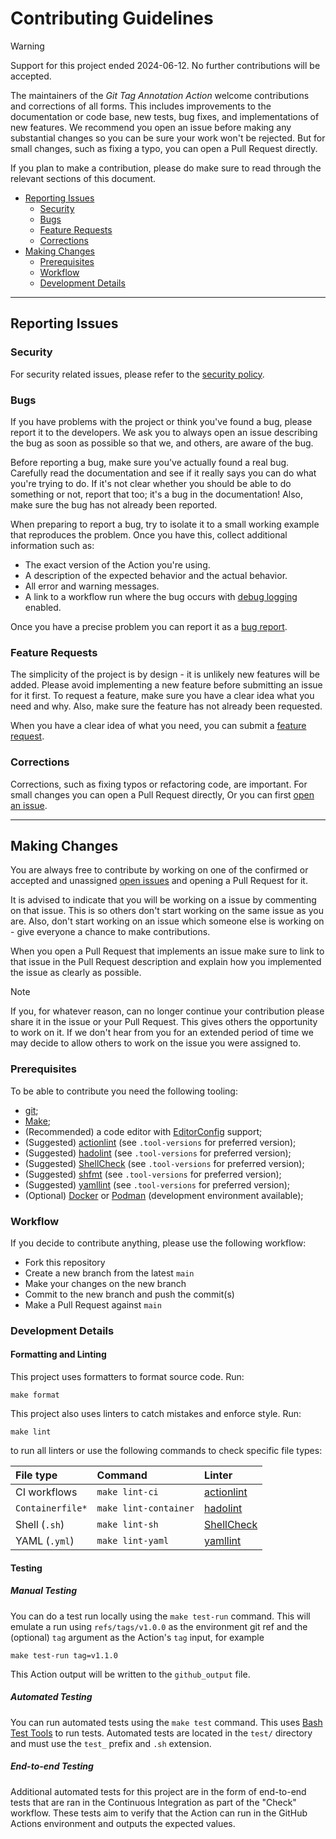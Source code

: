 <!-- SPDX-License-Identifier: CC0-1.0 -->

# Contributing Guidelines

> [!WARNING]
> Support for this project ended 2024-06-12. No further contributions will be
> accepted.

The maintainers of the _Git Tag Annotation Action_ welcome contributions and
corrections of all forms. This includes improvements to the documentation or
code base, new tests, bug fixes, and implementations of new features. We
recommend you open an issue before making any substantial changes so you can be
sure your work won't be rejected. But for small changes, such as fixing a typo,
you can open a Pull Request directly.

If you plan to make a contribution, please do make sure to read through the
relevant sections of this document.

- [Reporting Issues](#reporting-issues)
  - [Security](#security)
  - [Bugs](#bugs)
  - [Feature Requests](#feature-requests)
  - [Corrections](#corrections)
- [Making Changes](#making-changes)
  - [Prerequisites](#prerequisites)
  - [Workflow](#workflow)
  - [Development Details](#development-details)

---

## Reporting Issues

### Security

For security related issues, please refer to the [security policy].

### Bugs

If you have problems with the project or think you've found a bug, please report
it to the developers. We ask you to always open an issue describing the bug as
soon as possible so that we, and others, are aware of the bug.

Before reporting a bug, make sure you've actually found a real bug. Carefully
read the documentation and see if it really says you can do what you're trying
to do. If it's not clear whether you should be able to do something or not,
report that too; it's a bug in the documentation! Also, make sure the bug has
not already been reported.

When preparing to report a bug, try to isolate it to a small working example
that reproduces the problem. Once you have this, collect additional information
such as:

- The exact version of the Action you're using.
- A description of the expected behavior and the actual behavior.
- All error and warning messages.
- A link to a workflow run where the bug occurs with [debug logging] enabled.

Once you have a precise problem you can report it as a [bug report].

### Feature Requests

The simplicity of the project is by design - it is unlikely new features will be
added. Please avoid implementing a new feature before submitting an issue for it
first. To request a feature, make sure you have a clear idea what you need and
why. Also, make sure the feature has not already been requested.

When you have a clear idea of what you need, you can submit a [feature request].

### Corrections

Corrections, such as fixing typos or refactoring code, are important. For small
changes you can open a Pull Request directly, Or you can first [open an issue].

---

## Making Changes

You are always free to contribute by working on one of the confirmed or accepted
and unassigned [open issues] and opening a Pull Request for it.

It is advised to indicate that you will be working on a issue by commenting on
that issue. This is so others don't start working on the same issue as you are.
Also, don't start working on an issue which someone else is working on - give
everyone a chance to make contributions.

When you open a Pull Request that implements an issue make sure to link to that
issue in the Pull Request description and explain how you implemented the issue
as clearly as possible.

> [!NOTE]
> If you, for whatever reason, can no longer continue your contribution please
> share it in the issue or your Pull Request. This gives others the opportunity
> to work on it. If we don't hear from you for an extended period of time we may
> decide to allow others to work on the issue you were assigned to.

### Prerequisites

To be able to contribute you need the following tooling:

- [git];
- [Make];
- (Recommended) a code editor with [EditorConfig] support;
- (Suggested) [actionlint] (see `.tool-versions` for preferred version);
- (Suggested) [hadolint] (see `.tool-versions` for preferred version);
- (Suggested) [ShellCheck] (see `.tool-versions` for preferred version);
- (Suggested) [shfmt] (see `.tool-versions` for preferred version);
- (Suggested) [yamllint] (see `.tool-versions` for preferred version);
- (Optional) [Docker] or [Podman] (development environment available);

### Workflow

If you decide to contribute anything, please use the following workflow:

- Fork this repository
- Create a new branch from the latest `main`
- Make your changes on the new branch
- Commit to the new branch and push the commit(s)
- Make a Pull Request against `main`

### Development Details

#### Formatting and Linting

This project uses formatters to format source code. Run:

```shell
make format
```

This project also uses linters to catch mistakes and enforce style. Run:

```shell
make lint
```

to run all linters or use the following commands to check specific file types:

| File type        | Command               | Linter       |
| :--------------- | :-------------------- | :----------- |
| CI workflows     | `make lint-ci`        | [actionlint] |
| `Containerfile*` | `make lint-container` | [hadolint]   |
| Shell (`.sh`)    | `make lint-sh`        | [ShellCheck] |
| YAML (`.yml`)    | `make lint-yaml`      | [yamllint]   |

#### Testing

##### Manual Testing

You can do a test run locally using the `make test-run` command. This will
emulate a run using `refs/tags/v1.0.0` as the environment git ref and the
(optional) `tag` argument as the Action's `tag` input, for example

```shell
make test-run tag=v1.1.0
```

This Action output will be written to the `github_output` file.

##### Automated Testing

You can run automated tests using the `make test` command. This uses [Bash Test
Tools] to run tests. Automated tests are located in the `test/` directory and
must use the `test_` prefix and `.sh` extension.

##### End-to-end Testing

Additional automated tests for this project are in the form of end-to-end tests
that are ran in the Continuous Integration as part of the "Check" workflow.
These tests aim to verify that the Action can run in the GitHub Actions
environment and outputs the expected values.

[actionlint]: https://github.com/rhysd/actionlint
[bash test tools]: https://thorsteinssonh.github.io/bash_test_tools/
[bug report]: https://github.com/ericcornelissen/git-tag-annotation-action/issues/new?labels=bug
[debug logging]: https://docs.github.com/en/actions/managing-workflow-runs/enabling-debug-logging
[docker]: https://www.docker.com/
[editorconfig]: https://editorconfig.org/
[feature request]: https://github.com/ericcornelissen/git-tag-annotation-action/issues/new?labels=enhancement
[git]: https://git-scm.com/
[hadolint]: https://github.com/hadolint/hadolint
[make]: https://www.gnu.org/software/make/
[open an issue]: https://github.com/ericcornelissen/git-tag-annotation-action/issues/new
[open issues]: https://github.com/ericcornelissen/git-tag-annotation-action/issues?q=is%3Aissue+is%3Aopen+no%3Aassignee
[podman]: https://podman.io/
[security policy]: ./SECURITY.md
[shellcheck]: https://github.com/koalaman/shellcheck
[shfmt]: https://github.com/mvdan/sh
[yamllint]: https://github.com/adrienverge/yamllint

